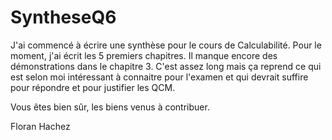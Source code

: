 SyntheseQ6
==========

J'ai commencé à écrire une synthèse pour le cours de Calculabilité.
Pour le moment, j'ai écrit les 5 premiers chapitres. 
Il manque encore des démonstrations dans le chapitre 3.
C'est assez long mais ça reprend ce qui est selon moi intéressant à connaitre
pour l'examen et qui devrait suffire pour répondre et pour justifier les QCM.

Vous êtes bien sûr, les biens venus à contribuer.

Floran Hachez
